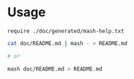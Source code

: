 # Usage

```
require ./doc/generated/mash-help.txt
```

```bash
cat doc/README.md | mash - > README.md

# or

mash doc/README.md > README.md
```
